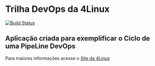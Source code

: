 # Trilha DevOps da 4Linux

<!-- Altere a Flag abaixo com sua URL do Travis -->
[![Build Status](https://travis-ci.org/JMarceloDaSS/DevOpsLab-HelloWorld.svg?branch=master)](https://travis-ci.org/JMarceloDaSS/DevOpsLab-HelloWorld)

## Aplicação criada para exemplificar o Ciclo de uma PipeLine DevOps


Para maiores informações acesse o [Site da 4Linux](https://www.4linux.com.br/cursos/devops)
